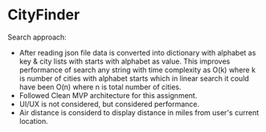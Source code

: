 # CityFinder

Search approach:  
- After reading json file data is converted into dictionary with alphabet as key & city lists with starts with alphabet as value. This improves performance of search any string with time complexity as O(k) where k is number of cities with alphabet starts which in linear search it could have been O(n) where n is total number of cities.
- Followed Clean MVP architecture for this assignment.
- UI/UX is not considered, but considered performance.
- Air distance is considerd to display distance in miles from user's current location.
